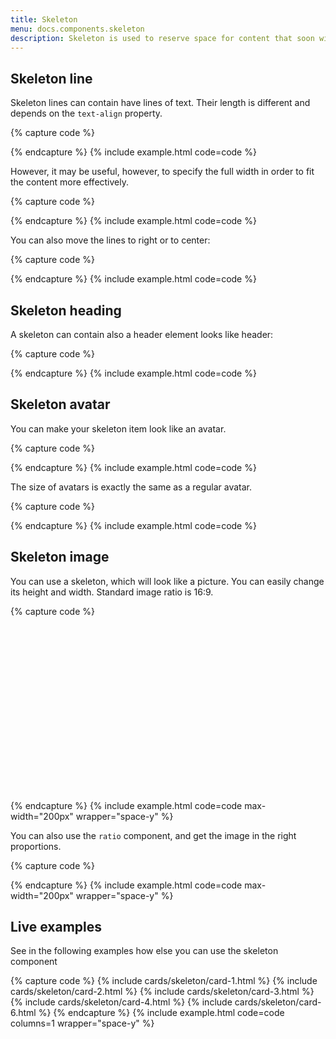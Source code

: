 ```yaml
---
title: Skeleton
menu: docs.components.skeleton
description: Skeleton is used to reserve space for content that soon will appear in a layout.
---
```


## Skeleton line

Skeleton lines can contain have lines of text. Their length is different and depends on the `text-align` property.

{% capture code %}
<div class="skeleton-line"></div>
<div class="skeleton-line"></div>
<div class="skeleton-line"></div>
<div class="skeleton-line"></div>
{% endcapture %}
{% include example.html code=code %}

However, it may be useful, however, to specify the full width in order to fit the content more effectively.

{% capture code %}
<div class="skeleton-line skeleton-line-full"></div>
<div class="skeleton-line skeleton-line-full"></div>
<div class="skeleton-line skeleton-line-full"></div>
<div class="skeleton-line skeleton-line-full"></div>
{% endcapture %}
{% include example.html code=code %}

You can also move the lines to right or to center:

{% capture code %}
<div class="text-right">
  <div class="skeleton-line"></div>
  <div class="skeleton-line"></div>
  <div class="skeleton-line"></div>
</div>
<div class="text-center mt">
  <div class="skeleton-line"></div>
  <div class="skeleton-line"></div>
  <div class="skeleton-line"></div>
</div>
{% endcapture %}
{% include example.html code=code %}


## Skeleton heading

A skeleton can contain also a header element looks like header:

{% capture code %}
<div class="skeleton-heading"></div>
<div class="skeleton-line"></div>
<div class="skeleton-line"></div>
{% endcapture %}
{% include example.html code=code %}

## Skeleton avatar

You can make your skeleton item look like an avatar.

{% capture code %}
<div class="row">
  <div class="col-auto">
    <div class="skeleton-avatar"></div>
  </div>
  <div class="col">
    <div class="skeleton-line"></div>
    <div class="skeleton-line"></div>
  </div>
</div>
{% endcapture %}
{% include example.html code=code %}

The size of avatars is exactly the same as a regular avatar.

{% capture code %}
<div class="skeleton-avatar skeleton-avatar-xl"></div>
<div class="skeleton-avatar skeleton-avatar-lg"></div>
<div class="skeleton-avatar skeleton-avatar-md"></div>
<div class="skeleton-avatar"></div>
<div class="skeleton-avatar skeleton-avatar-sm"></div>
<div class="skeleton-avatar skeleton-avatar-xs"></div>
{% endcapture %}
{% include example.html code=code %}

## Skeleton image

You can use a skeleton, which will look like a picture. You can easily change its height and width. Standard image ratio is 16:9.

{% capture code %}
<div class="skeleton-image"></div>
<div class="skeleton-image" style="width: 80px; height: 200px;"></div>
<div class="skeleton-image" style="width: 80px; height: 80px;"></div>
{% endcapture %}
{% include example.html code=code max-width="200px" wrapper="space-y" %}

You can also use the `ratio` component, and get the image in the right proportions.

{% capture code %}
<div class="ratio ratio-1x1">
  <div class="skeleton-image"></div>
</div>
<div class="ratio ratio-4x3">
  <div class="skeleton-image"></div>
</div>
<div class="ratio ratio-16x9">
  <div class="skeleton-image"></div>
</div>
<div class="ratio ratio-21x9">
  <div class="skeleton-image"></div>
</div>
{% endcapture %}
{% include example.html code=code max-width="200px" wrapper="space-y" %}

## Live examples

See in the following examples how else you can use the skeleton component

{% capture code %}
{% include cards/skeleton/card-1.html %}
{% include cards/skeleton/card-2.html %}
{% include cards/skeleton/card-3.html %}
{% include cards/skeleton/card-4.html %}
{% include cards/skeleton/card-6.html %}
{% endcapture %}
{% include example.html code=code columns=1 wrapper="space-y" %}